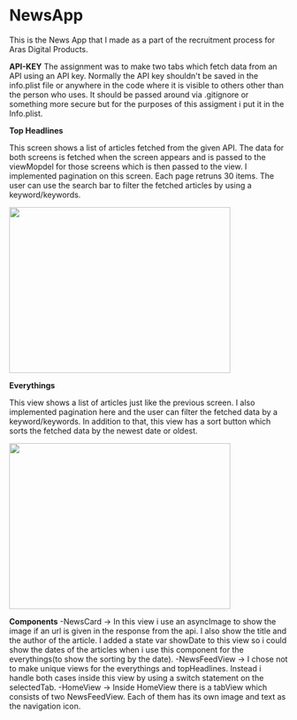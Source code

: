 # NewsApp

This is the News App that I made as a part of the recruitment process for Aras Digital Products.

**API-KEY**
The assignment was to make two tabs which fetch data from an API using an API key. Normally the API key shouldn't be
saved in the info.plist file or anywhere in the code where it is visible to others other than the person who uses. It should be passed around via .gitignore or 
something more secure but for the purposes of this assigment i put it in the Info.plist.

**Top Headlines**

This screen shows a list of articles fetched from the given API. The data for both screens is fetched when the screen appears and is passed to the viewMopdel for those
screens which is then passed to the view.
I implemented pagination on this screen. Each page retruns 30 items. The user can use the search bar to filter the fetched articles by using a keyword/keywords.

<img src="![WhatsApp Image 2023-11-01 at 11 48 22](https://github.com/LuciaZ50/NewsApp/assets/93731591/0414e876-ac7c-40bd-9fba-9523ecf22194)" width="400" height="300">

**Everythings**

This view shows a list of articles just like the previous screen. I also implemented pagination here and the user can filter the fetched data by a keyword/keywords.
In addition to that, this view has a sort button which sorts the fetched data by the newest date or oldest.

<img src="![WhatsApp Image 2023-11-01 at 11 48 22](https://github.com/LuciaZ50/NewsApp/assets/93731591/c32fc22f-b5e4-4c21-9b9c-b1d3880303fd)" width="400" height="300">

**Components**
-NewsCard -> In this view i use an asyncImage to show the image if an url is given in the response from the api. I also show the title and the author of the article. I added
a state var showDate to this view so i could show the dates of the articles when i use this component for the everythings(to show the sorting by the date).
-NewsFeedView -> I chose not to make unique views for the everythings and topHeadlines. Instead i handle both cases inside this view by using a switch statement on the selectedTab.
-HomeView -> Inside HomeView there is a tabView which consists of two NewsFeedView. Each of them has its own image and text as the navigation icon.




